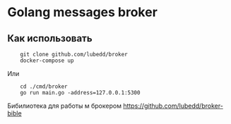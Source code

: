 # Golang messages broker

## Как использовать

```
    git clone github.com/lubedd/broker
    docker-compose up
```
Или
```
    cd ./cmd/broker 
    go run main.go -address=127.0.0.1:5300
```

Бибилиотека для работы м брокером
https://github.com/lubedd/broker-bible 

